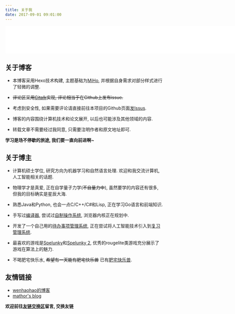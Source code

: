 ```yaml
---
title: 关于我
date: 2017-09-01 09:01:00
---
```


<iframe frameborder="no" border="0" marginwidth="0" marginheight="0" width=888 height=86 src="//music.163.com/outchain/player?type=2&id=492101540&auto=1&height=66"></iframe>

关于博客
-----------

- 本博客采用Hexo技术构建, 主题基础为[MiHo](https://github.com/wongminho/hexo-theme-miho), 并根据自身需求对部分样式进行了轻微的调整.

- ~~评论区采用[Gitalk](https://github.com/gitalk/gitalk)实现, 评论相当于在Github上发布issue.~~
- 考虑到安全性, 如果需要评论请直接前往本项目的Github页面[发Issus](https://github.com/LiZeC123/Blog/issues).

- 博客的内容围绕计算机技术和论文展开, 以后也可能涉及其他领域的内容.

- 转载文章不需要经过我同意, 只需要注明作者和原文地址即可.

**学习是场不停歇的旅途, 我们要一直向前进啊~**

关于博主
-----------

- 计算机硕士学位, 研究方向为机器学习和自然语言处理. 欢迎和我交流计算机, 人工智能相关的话题.

- 物理学才是真爱, 正在自学量子力学(~~不自量力中~~), 虽然要学的内容还有很多, 但我的目标确实是星辰大海.

- 熟悉Java和Python, 也会一点C/C++/C#和Lisp, 正在学习Go语言和前端知识.

- 手写过[编译器](https://github.com/LiZeC123/LSC), 尝试过[自制操作系统](https://github.com/LiZeC123/LOS), 浏览器内核正在规划中.

- 开发了一个自己用的[待办事项管理系统](https://github.com/LiZeC123/SmartTodo), 正在尝试将人工智能技术引入到[复习管理系统](https://github.com/LiZeC123/SmartReview).

- 最喜欢的游戏是[Spelunky](https://store.steampowered.com/app/239350/Spelunky/)和[Spelunky 2](https://store.steampowered.com/app/418530/Spelunky_2/), 优秀的rougelite类游戏充分展示了游戏在算法上的魅力.

- 不喝肥宅快乐水, ~~希望有一天能有肥宅快乐兽~~ 已有[肥宅快乐兽](/images/others/肥宅快乐兽.jpg).


友情链接
------------

- [wenhaohao的博客](https://whh.plus/)
- [mathor's blog](https://wmathor.com/)

**欢迎前往[友链交换区](https://github.com/LiZeC123/Blog/issues/14)留言, 交换友链**